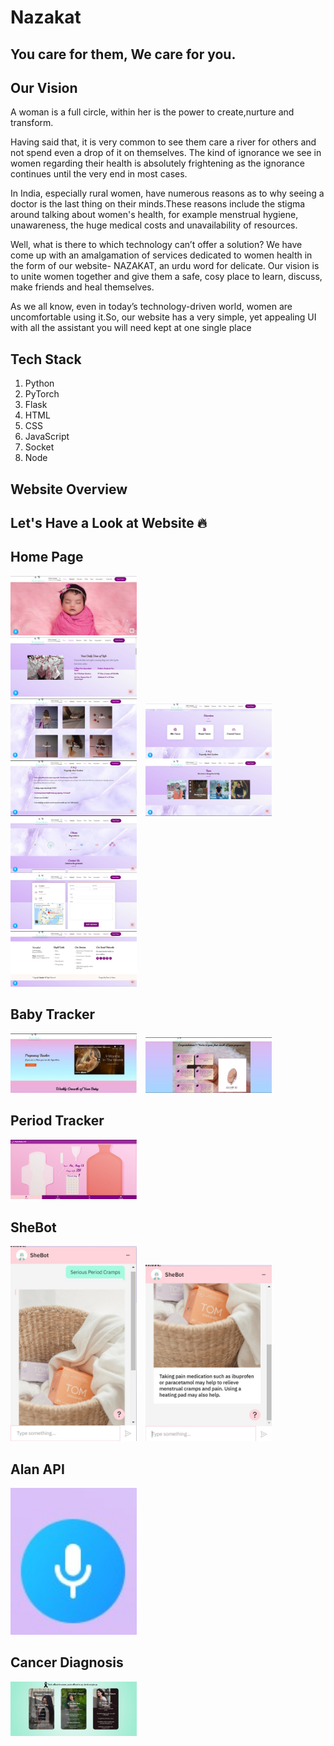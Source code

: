 # Nazakat
## You care for them, We care for you.

## Our Vision

A woman is a full circle, within her is the power to create,nurture and transform. 

Having said that, it is very common to see them care a river for others and not spend even a drop of it on themselves. The kind of ignorance we see in women regarding their health is absolutely frightening as the ignorance continues until the very end in most cases. 

In India, especially rural women, have numerous reasons as to why seeing a doctor is the last thing on their minds.These reasons include the stigma around talking about women's health, for example menstrual hygiene, unawareness, the huge medical costs and unavailability of resources.

Well, what is there to which technology can’t offer a solution?
We have come up with an amalgamation of services dedicated to women health in the form of our website- NAZAKAT, an urdu word for delicate. 
Our vision is to unite women together and give them a safe, cosy place to learn, discuss, make friends and heal themselves. 

As we all know, even in today’s technology-driven world, women are uncomfortable using it.So, our website has a very simple, yet appealing UI with all the assistant you will need kept at one single place

 ## Tech Stack
 1. Python
 2. PyTorch
 3. Flask
 4. HTML
 5. CSS
 6. JavaScript
 7. Socket
 8. Node

## Website Overview
<h2 align= "left"><b>Let's Have a Look at Website 🔥</b></h2>

<p align="left">

## Home Page  
<img width=40% src="screenshots/homepg1.jpeg"> &ensp;  
<img width=40% src="screenshots/homepg2.jpeg"> &ensp;  
<img width=40% src="screenshots/homepg3.jpeg"> &ensp; 
<img width=40% src="screenshots/homepg4.jpeg"> &ensp;
<img width=40% src="screenshots/homepg5.jpeg"> &ensp; 
<img width=40% src="screenshots/homepg6.jpeg"> &ensp;  
<img width=40% src="screenshots/homepg7.jpeg"> &ensp;  
<img width=40% src="screenshots/homepg8.jpeg"> &ensp;  
<img width=40% src="screenshots/homepg9.jpeg"> &ensp;  
 
 
## Baby Tracker 
<img width=40% src="screenshots/pregt1.jpeg"> &ensp;
<img width=40% src="screenshots/pregt2.jpeg"> &ensp;  

## Period Tracker  
<img width=40% src="screenshots/periodtracker.jpeg"> &ensp;  

## SheBot  
<img width=40% src="screenshots/shebot1.jpeg"> &ensp; 
<img width=40% src="screenshots/shebot2.jpeg"> &ensp;  


## Alan API 
<img width=40% src="screenshots/alan.jpeg"> &ensp;  

 ## Cancer Diagnosis
<img width=40% src="screenshots/cancerdiagnosis.jpeg"> &ensp;  
